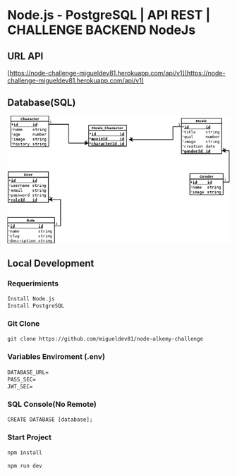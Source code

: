# Node.js - PostgreSQL | API REST | CHALLENGE BACKEND NodeJs
## URL API
[https://node-challenge-migueldev81.herokuapp.com/api/v1](https://node-challenge-migueldev81.herokuapp.com/api/v1)
## Database(SQL)
![database](./resources/database.png)
## Local Development
### Requerimients
```
Install Node.js
Install PostgreSQL
```
### Git Clone
```
git clone https://github.com/migueldev81/node-alkemy-challenge
```
### Variables Enviroment (.env)
````
DATABASE_URL=
PASS_SEC=
JWT_SEC=
````
### SQL Console(No Remote)
````
CREATE DATABASE [database];
````
### Start Project
```
npm install
```
```
npm run dev
```

